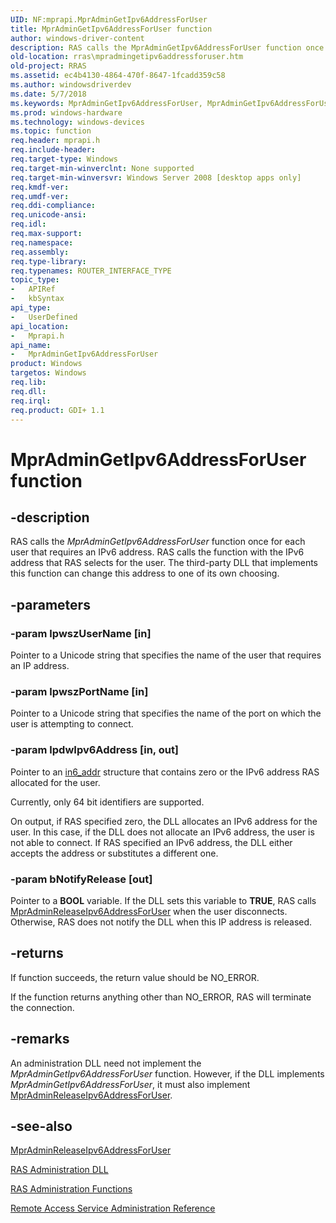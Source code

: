 ```yaml
---
UID: NF:mprapi.MprAdminGetIpv6AddressForUser
title: MprAdminGetIpv6AddressForUser function
author: windows-driver-content
description: RAS calls the MprAdminGetIpv6AddressForUser function once for each user that requires an IPv6 address.
old-location: rras\mpradmingetipv6addressforuser.htm
old-project: RRAS
ms.assetid: ec4b4130-4864-470f-8647-1fcadd359c58
ms.author: windowsdriverdev
ms.date: 5/7/2018
ms.keywords: MprAdminGetIpv6AddressForUser, MprAdminGetIpv6AddressForUser callback, MprAdminGetIpv6AddressForUser callback function [RAS], mprapi/MprAdminGetIpv6AddressForUser, rras.mpradmingetipv6addressforuser
ms.prod: windows-hardware
ms.technology: windows-devices
ms.topic: function
req.header: mprapi.h
req.include-header: 
req.target-type: Windows
req.target-min-winverclnt: None supported
req.target-min-winversvr: Windows Server 2008 [desktop apps only]
req.kmdf-ver: 
req.umdf-ver: 
req.ddi-compliance: 
req.unicode-ansi: 
req.idl: 
req.max-support: 
req.namespace: 
req.assembly: 
req.type-library: 
req.typenames: ROUTER_INTERFACE_TYPE
topic_type:
-	APIRef
-	kbSyntax
api_type:
-	UserDefined
api_location:
-	Mprapi.h
api_name:
-	MprAdminGetIpv6AddressForUser
product: Windows
targetos: Windows
req.lib: 
req.dll: 
req.irql: 
req.product: GDI+ 1.1
---
```


# MprAdminGetIpv6AddressForUser function


## -description


RAS calls 
the <i>MprAdminGetIpv6AddressForUser</i>  function once for each user that requires an IPv6 address. RAS calls the function with the IPv6 address that RAS selects for the user. The third-party DLL that implements this function can change this address to one of its own choosing.


## -parameters




### -param lpwszUserName [in]

Pointer to a Unicode string that specifies the name of the user that requires an IP address.


### -param lpwszPortName [in]

Pointer to a Unicode string that specifies the name of the port on which the user is attempting to connect.


### -param lpdwIpv6Address [in, out]

Pointer to an <a href="https://msdn.microsoft.com/library/windows/hardware/ff554787">in6_addr</a> structure that contains zero or the IPv6 address RAS allocated for the user. 


Currently, only 64 bit identifiers are supported.

On output, if RAS specified zero, the DLL allocates an IPv6 address for the user. In this case, if the DLL does not allocate an IPv6 address, the user is not able to connect. If RAS specified an IPv6 address, the DLL either accepts the address or substitutes a different one.


### -param bNotifyRelease [out]

Pointer to a <b>BOOL</b> variable. If the DLL sets this variable to <b>TRUE</b>, RAS  calls 
<a href="https://msdn.microsoft.com/c06433b3-d1b0-42d0-993d-5c1cde4cbc0f">MprAdminReleaseIpv6AddressForUser</a> when the user disconnects. Otherwise, RAS does not notify the DLL when this IP address is released.


## -returns



If function succeeds, the return value should be NO_ERROR.

If the function returns anything other than NO_ERROR, RAS will terminate the connection.




## -remarks



An administration DLL need not implement the 
<i>MprAdminGetIpv6AddressForUser</i> function. However, if the DLL implements 
<i>MprAdminGetIpv6AddressForUser</i>, it must also implement 
<a href="https://msdn.microsoft.com/c06433b3-d1b0-42d0-993d-5c1cde4cbc0f">MprAdminReleaseIpv6AddressForUser</a>.




## -see-also




<a href="https://msdn.microsoft.com/c06433b3-d1b0-42d0-993d-5c1cde4cbc0f">MprAdminReleaseIpv6AddressForUser</a>



<a href="https://msdn.microsoft.com/c15c6e2d-3bb6-4583-9ac3-19528feb863f">RAS Administration DLL</a>



<a href="https://msdn.microsoft.com/27cf63e2-9dd3-4bc1-98af-e93055d89492">RAS Administration Functions</a>



<a href="https://msdn.microsoft.com/6170fcf2-26d5-4418-bddb-2afd99510520">Remote Access Service Administration Reference</a>
 

 

